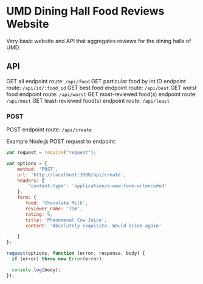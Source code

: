 # UMD Dining Hall Food Reviews Website

Very basic website and API that aggregates reviews for the dining halls of UMD.

## API

GET all endpoint route: `/api/food`
GET particular food by int ID endpoint route: `/api/id/:food_id`
GET best food endpoint route: `/api/best`
GET worst food endpoint route: `/api/worst`
GET most-reviewed food(s) endpoint route: `/api/most`
GET least-reviewed food(s) endpoint route: `/api/least`

### POST

POST endpoint route: `/api/create`

Example Node.js POST request to endpoint: 
```javascript
var request = require("request");

var options = { 
    method: 'POST',
    url: 'http://localhost:3000/api/create',
    headers: { 
        'content-type': 'application/x-www-form-urlencoded' 
    },
    form: { 
       food: 'Chocolate Milk',
       reviewer_name: 'Tim',
       rating: 9,
       title: 'Phenomenal Cow Juice',
       content: 'Absolutely exquisite. Would drink again'

    } 
};

request(options, function (error, response, body) {
  if (error) throw new Error(error);

  console.log(body);
});
```